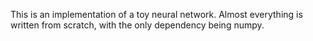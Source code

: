 This is an implementation of a toy neural network.
Almost everything is written from scratch, with the only dependency being numpy.

